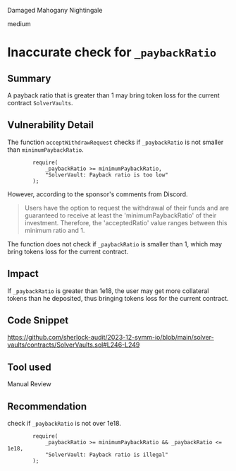 Damaged Mahogany Nightingale

medium

# Inaccurate check for `_paybackRatio`

## Summary
A payback ratio that is greater than 1 may bring token loss for the current contract `SolverVaults`.
## Vulnerability Detail
The function `acceptWithdrawRequest` checks if `_paybackRatio` is not smaller than `minimumPaybackRatio`. 
```solidity
        require(
            _paybackRatio >= minimumPaybackRatio,
            "SolverVault: Payback ratio is too low"
        );
```
However, according to the sponsor's comments from Discord.
> Users have the option to request the withdrawal of their funds and are guaranteed to receive at least the 'minimumPaybackRatio' of their investment. Therefore, the 'acceptedRatio' value ranges between this minimum ratio and 1.

The function does not check if `_paybackRatio` is smaller than 1, which may bring tokens loss for the current contract.
## Impact
If `_paybackRatio` is greater than 1e18, the user may get more collateral tokens than he deposited, thus bringing tokens loss for the current contract. 
## Code Snippet
https://github.com/sherlock-audit/2023-12-symm-io/blob/main/solver-vaults/contracts/SolverVaults.sol#L246-L249
## Tool used

Manual Review

## Recommendation
check if `_paybackRatio` is not over 1e18.
```solidity
        require(
            _paybackRatio >= minimumPaybackRatio && _paybackRatio <= 1e18,
            "SolverVault: Payback ratio is illegal"
        );
```